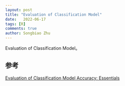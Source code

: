 ```yaml
---
layout: post
title: "Evaluation of Classification Model"
date:   2022-06-17
tags: [R]
comments: true
author: Songbiao Zhu
---
```


Evaluation of Classification Model。

<!-- more -->

## 参考

[Evaluation of Classification Model Accuracy: Essentials](http://www.sthda.com/english/articles/36-classification-methods-essentials/143-evaluation-of-classification-model-accuracy-essentials/#introduction)